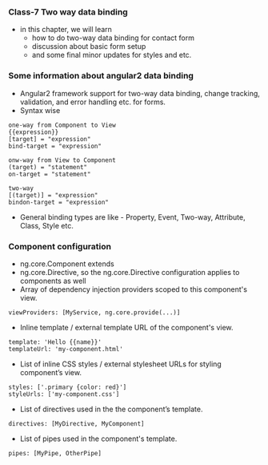 ### Class-7 Two way data binding

- in this chapter, we will learn
  - how to do two-way data binding for contact form
  - discussion about basic form setup
  - and some final minor updates for styles and etc.

### Some information about angular2 data binding
- Angular2 framework support for two-way data binding, change tracking, validation, and error handling etc. for forms.
- Syntax wise
```
one-way from Component to View
{{expression}}
[target] = "expression"
bind-target = "expression"

onw-way from View to Component
(target) = "statement"
on-target = "statement"

two-way
[(target)] = "expression"
bindon-target = "expression"
```
- General binding types are like - Property, Event, Two-way, Attribute, Class, Style etc.

### Component configuration
- ng.core.Component extends
- ng.core.Directive, so the ng.core.Directive configuration applies to components as well
- Array of dependency injection providers scoped to this component's view.
```
viewProviders: [MyService, ng.core.provide(...)]
```
- Inline template / external template URL of the component's view.
```
template: 'Hello {{name}}'
templateUrl: 'my-component.html'
```
- List of inline CSS styles / external stylesheet URLs for styling component’s view.
```
styles: ['.primary {color: red}']
styleUrls: ['my-component.css']
```
- List of directives used in the the component’s template.
```
directives: [MyDirective, MyComponent]
```
- List of pipes used in the component's template.
```
pipes: [MyPipe, OtherPipe]
```

